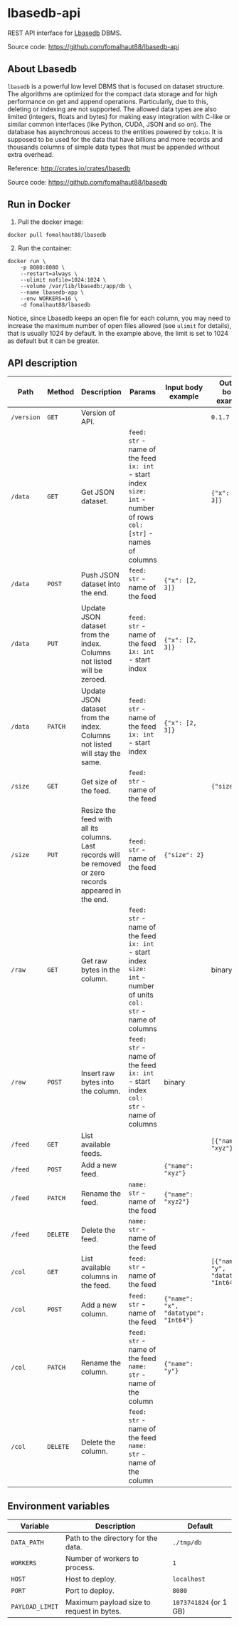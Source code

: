 # lbasedb-api

REST API interface for [Lbasedb](http://crates.io/crates/lbasedb) DBMS.

Source code: https://github.com/fomalhaut88/lbasedb-api

## About Lbasedb

`lbasedb` is a powerful low level DBMS that is focused on dataset structure.
The algorithms are optimized for the compact data storage and for high
performance on get and append operations. Particularly, due to this, 
deleting or indexing are not supported. The allowed data types are also
limited (integers, floats and bytes) for making easy integration with
C-like or similar common interfaces (like Python, CUDA, JSON and so on).
The database has asynchronous access to the entities powered by `tokio`.
It is supposed to be used for the data that have billions and more records
and thousands columns of simple data types that must be appended without
extra overhead.

Reference: http://crates.io/crates/lbasedb

Source code: https://github.com/fomalhaut88/lbasedb

## Run in Docker

1. Pull the docker image:

```
docker pull fomalhaut88/lbasedb
```

2. Run the container:

```
docker run \
    -p 8080:8080 \
    --restart=always \
    --ulimit nofile=1024:1024 \
    --volume /var/lib/lbasedb:/app/db \
    --name lbasedb-app \
    --env WORKERS=16 \
    -d fomalhaut88/lbasedb
```

Notice, since Lbasedb keeps an open file for each column, you may need to  
increase the maximum number of open files allowed (see `ulimit` for details), 
that is usually 1024 by default. In the example above, the limit is set to 
1024 as default but it can be greater.

## API description

| Path | Method | Description | Params | Input body example | Output body example |
|---|---|---|---|---|---|
| `/version` | `GET` | Version of API. | | | `0.1.7` |
| `/data` | `GET` | Get JSON dataset. | `feed: str` - name of the feed <br> `ix: int` - start index <br> `size: int` - number of rows <br> `col: [str]` - names of columns | | `{"x": [2, 3]}` |
| `/data` | `POST` | Push JSON dataset into the end. | `feed: str` - name of the feed | `{"x": [2, 3]}` | |
| `/data` | `PUT` | Update JSON dataset from the index. Columns not listed will be zeroed. | `feed: str` - name of the feed <br> `ix: int` - start index | `{"x": [2, 3]}` | |
| `/data` | `PATCH` | Update JSON dataset from the index. Columns not listed will stay the same. | `feed: str` - name of the feed <br> `ix: int` - start index| `{"x": [2, 3]}` | |
| `/size` | `GET` | Get size of the feed. | `feed: str` - name of the feed | | `{"size": 2}` |
| `/size` | `PUT` | Resize the feed with all its columns. Last records will be removed or zero records appeared in the end. | `feed: str` - name of the feed | `{"size": 2}` | |
| `/raw` | `GET` | Get raw bytes in the column. | `feed: str` - name of the feed <br> `ix: int` - start index <br> `size: int` - number of units <br> `col: str` - name of columns | | binary |
| `/raw` | `POST` | Insert raw bytes into the column. | `feed: str` - name of the feed <br> `ix: int` - start index <br> `col: str` - name of columns | binary | |
| `/feed` | `GET` | List available feeds. | | | `[{"name": "xyz"}]` |
| `/feed` | `POST` | Add a new feed. | | `{"name": "xyz"}` | |
| `/feed` | `PATCH` | Rename the feed. | `name: str` - name of the feed | `{"name": "xyz2"}` | |
| `/feed` | `DELETE` | Delete the feed. | `name: str` - name of the feed | | |
| `/col` | `GET` | List available columns in the feed. | `feed: str` - name of the feed | | `[{"name": "y", "datatype": "Int64"}]` |
| `/col` | `POST` | Add a new column. | `feed: str` - name of the feed | `{"name": "x", "datatype": "Int64"}` | |
| `/col` | `PATCH` | Rename the column. | `feed: str` - name of the feed <br> `name: str` - name of the column | `{"name": "y"}` | |
| `/col` | `DELETE` | Delete the column. | `feed: str` - name of the feed <br> `name: str` - name of the column | | |

## Environment variables

| Variable | Description | Default |
|---|---|---|
| `DATA_PATH` | Path to the directory for the data. | `./tmp/db` |
| `WORKERS` | Number of workers to process. | `1` |
| `HOST` | Host to deploy. | `localhost` |
| `PORT` | Port to deploy. | `8080` |
| `PAYLOAD_LIMIT` | Maximum payload size to request in bytes. | `1073741824` (or 1 GB) |
